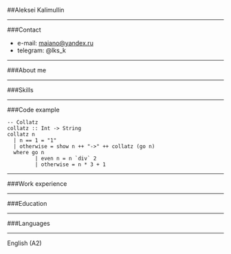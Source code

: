 ##Aleksei Kalimullin

***

###Contact

- e-mail: maiano@yandex.ru
- telegram: @lks_k

***

###About me

***

###Skills

***

###Code example

```
-- Collatz
collatz :: Int -> String
collatz n
  | n == 1 = "1"
  | otherwise = show n ++ "->" ++ collatz (go n)
  where go n
         | even n = n `div` 2
         | otherwise = n * 3 + 1
```

***

###Work experience

***

###Education

***

###Languages

***

English (A2)
